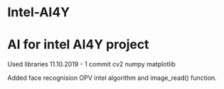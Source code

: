 # Intel-AI4Y
# AI for intel AI4Y project

Used libraries 11.10.2019 - 1 commit
  cv2
  numpy
  matplotlib
  
  Added face recognision OPV intel algorithm and image_read() function.
